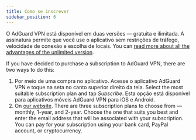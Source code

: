 ```yaml
---
title: Como se inscrever
sidebar_position: 6
---
```


O AdGuard VPN está disponível em duas versões — gratuita e ilimitada. A assinatura permite que você use o aplicativo sem restrições de tráfego, velocidade de conexão e escolha de locais. You can [read more about all the advantages of the unlimited version](/general/free-vs-unlimited).

If you have decided to purchase a subscription to AdGuard VPN, there are two ways to do this:

1. Por meio de uma compra no aplicativo. Acesse o aplicativo AdGuard VPN e toque na seta no canto superior direito da tela. Select the most suitable subscription plan and tap *Subscribe*. Esta opção está disponível para aplicativos móveis AdGuard VPN para iOS e Android.
2. On [our website](https://adguard-vpn.com/license.html). There are three subscription plans to choose from — monthly, 1-year, and 2-year. Choose the one that suits you best and enter the email address that will be associated with your subscription. You can pay for your subscription using your bank card, PayPal account, or cryptocurrency.
